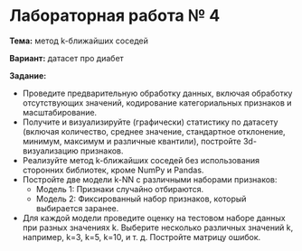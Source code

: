 # Лабораторная работа № 4

**Тема:** метод k-ближайших соседей

**Вариант:** датасет про диабет

**Задание:**
- Проведите предварительную обработку данных, включая обработку отсутствующих значений, кодирование категориальных признаков и масштабирование.
- Получите и визуализируйте (графически) статистику по датасету (включая количество, среднее значение, стандартное отклонение, минимум, максимум и различные квантили), постройте 3d-визуализацию признаков.
- Реализуйте метод k-ближайших соседей без использования сторонних библиотек, кроме NumPy и Pandas. 
- Постройте две модели k-NN с различными наборами признаков:
  - Модель 1: Признаки случайно отбираются.
  - Модель 2: Фиксированный набор признаков, который выбирается заранее.
- Для каждой модели проведите оценку на тестовом наборе данных при разных значениях k. Выберите несколько различных значений k, например, k=3, k=5, k=10, и т. д. Постройте матрицу ошибок.